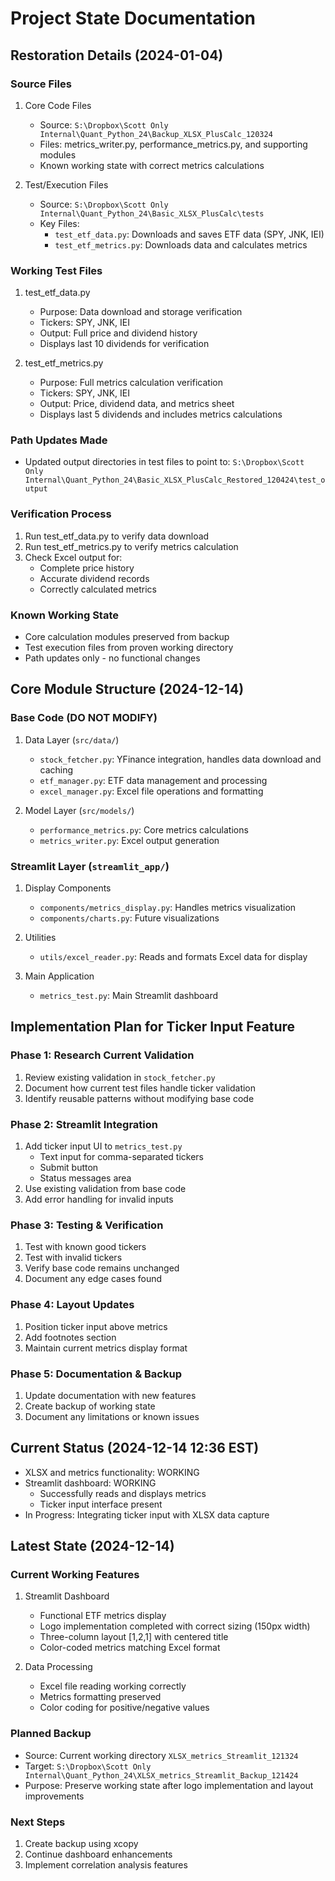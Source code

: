 # Project State Documentation

## Restoration Details (2024-01-04)

### Source Files
1. Core Code Files
   - Source: `S:\Dropbox\Scott Only Internal\Quant_Python_24\Backup_XLSX_PlusCalc_120324`
   - Files: metrics_writer.py, performance_metrics.py, and supporting modules
   - Known working state with correct metrics calculations

2. Test/Execution Files
   - Source: `S:\Dropbox\Scott Only Internal\Quant_Python_24\Basic_XLSX_PlusCalc\tests`
   - Key Files:
     - `test_etf_data.py`: Downloads and saves ETF data (SPY, JNK, IEI)
     - `test_etf_metrics.py`: Downloads data and calculates metrics

### Working Test Files
1. test_etf_data.py
   - Purpose: Data download and storage verification
   - Tickers: SPY, JNK, IEI
   - Output: Full price and dividend history
   - Displays last 10 dividends for verification

2. test_etf_metrics.py
   - Purpose: Full metrics calculation verification
   - Tickers: SPY, JNK, IEI
   - Output: Price, dividend data, and metrics sheet
   - Displays last 5 dividends and includes metrics calculations

### Path Updates Made
- Updated output directories in test files to point to:
  `S:\Dropbox\Scott Only Internal\Quant_Python_24\Basic_XLSX_PlusCalc_Restored_120424\test_output`

### Verification Process
1. Run test_etf_data.py to verify data download
2. Run test_etf_metrics.py to verify metrics calculation
3. Check Excel output for:
   - Complete price history
   - Accurate dividend records
   - Correctly calculated metrics

### Known Working State
- Core calculation modules preserved from backup
- Test execution files from proven working directory
- Path updates only - no functional changes

## Core Module Structure (2024-12-14)

### Base Code (DO NOT MODIFY)
1. Data Layer (`src/data/`)
   - `stock_fetcher.py`: YFinance integration, handles data download and caching
   - `etf_manager.py`: ETF data management and processing
   - `excel_manager.py`: Excel file operations and formatting

2. Model Layer (`src/models/`)
   - `performance_metrics.py`: Core metrics calculations
   - `metrics_writer.py`: Excel output generation

### Streamlit Layer (`streamlit_app/`)
1. Display Components
   - `components/metrics_display.py`: Handles metrics visualization
   - `components/charts.py`: Future visualizations

2. Utilities
   - `utils/excel_reader.py`: Reads and formats Excel data for display

3. Main Application
   - `metrics_test.py`: Main Streamlit dashboard

## Implementation Plan for Ticker Input Feature

### Phase 1: Research Current Validation
1. Review existing validation in `stock_fetcher.py`
2. Document how current test files handle ticker validation
3. Identify reusable patterns without modifying base code

### Phase 2: Streamlit Integration
1. Add ticker input UI to `metrics_test.py`
   - Text input for comma-separated tickers
   - Submit button
   - Status messages area
2. Use existing validation from base code
3. Add error handling for invalid inputs

### Phase 3: Testing & Verification
1. Test with known good tickers
2. Test with invalid tickers
3. Verify base code remains unchanged
4. Document any edge cases found

### Phase 4: Layout Updates
1. Position ticker input above metrics
2. Add footnotes section
3. Maintain current metrics display format

### Phase 5: Documentation & Backup
1. Update documentation with new features
2. Create backup of working state
3. Document any limitations or known issues

## Current Status (2024-12-14 12:36 EST)
- XLSX and metrics functionality: WORKING
- Streamlit dashboard: WORKING
  - Successfully reads and displays metrics
  - Ticker input interface present
- In Progress: Integrating ticker input with XLSX data capture

## Latest State (2024-12-14)

### Current Working Features
1. Streamlit Dashboard
   - Functional ETF metrics display
   - Logo implementation completed with correct sizing (150px width)
   - Three-column layout [1,2,1] with centered title
   - Color-coded metrics matching Excel format

2. Data Processing
   - Excel file reading working correctly
   - Metrics formatting preserved
   - Color coding for positive/negative values

### Planned Backup
- Source: Current working directory `XLSX_metrics_Streamlit_121324`
- Target: `S:\Dropbox\Scott Only Internal\Quant_Python_24\XLSX_metrics_Streamlit_Backup_121424`
- Purpose: Preserve working state after logo implementation and layout improvements

### Next Steps
1. Create backup using xcopy
2. Continue dashboard enhancements
3. Implement correlation analysis features
